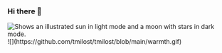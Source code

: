 ### Hi there 👋

<picture>
  <source media="(prefers-color-scheme: dark)" srcset="https://github.com/tmilost/tmilost/blob/main/warmth.gif">
  <source media="(prefers-color-scheme: light)" srcset="https://i.pinimg.com/originals/54/f8/13/54f81331a9da88c623b96363fb0a4da1.gif">
  <img alt="Shows an illustrated sun in light mode and a moon with stars in dark mode." src="https://user-images.githubusercontent.com/25423296/163456779-a8556205-d0a5-45e2-ac17-42d089e3c3f8.png">
</picture>
![](https://github.com/tmilost/tmilost/blob/main/warmth.gif)

<!--
**tmilost/tmilost** is a ✨ _special_ ✨ repository because its `README.md` (this file) appears on your GitHub profile.

Here are some ideas to get you started:

- 🔭 I’m currently working on ...
- 🌱 I’m currently learning ...
- 👯 I’m looking to collaborate on ...
- 🤔 I’m looking for help with ...
- 💬 Ask me about ...
- 📫 How to reach me: ...
- 😄 Pronouns: ...
- ⚡ Fun fact: ...
-->
